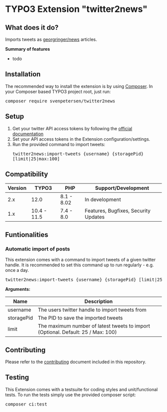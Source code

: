 TYPO3 Extension "twitter2news"
=================================

## What does it do?

Imports tweets as [georgringer/news](https://github.com/georgringer/news)
articles.

**Summary of features**

* todo

## Installation

The recommended way to install the extension is by
using [Composer](https://getcomposer.org/). In your Composer based TYPO3 project
root, just run:
<pre>composer require svenpetersen/twitter2news</pre>

## Setup

1. Get your twitter API access tokens by following
   the [official documentation](https://developer.twitter.com/en/docs/twitter-api/getting-started/about-twitter-api)
2. Set your API access tokens in the Extension configuration/settings.
3. Run the provided command to import tweets: <pre>twitter2news:import-tweets {username} {storagePid} [limit|25|max:100]</pre>

## Compatibility

| Version | TYPO3       | PHP        | Support/Development                  |
|---------|-------------|------------|--------------------------------------|
| 2.x     | 12.0        | 8.1 - 8.02 | In development                       |
| 1.x     | 10.4 - 11.5 | 7.4 - 8.0️ | Features, Bugfixes, Security Updates |

## Funtionalities

### Automatic import of posts
This extension comes with a command to import tweets of a given twitter handle.
It is recommended to set this command up to run regularly - e.g. once a day.

<pre>twitter2news:import-tweets {username} {storagePid} [limit|25|max:100]</pre>

__Arguments:__

| Name       | Description                                                                      |
|------------|----------------------------------------------------------------------------------|
| username   | The users twitter handle to import tweets from                                   |
| storagePid | The PID to save the imported tweets                                              |
| limit      | The maximum number of latest tweets to import (Optional. Default: 25 / Max: 100) |

## Contributing

Please refer to the [contributing](CONTRIBUTING.md) document included in this
repository.

## Testing

This Extension comes with a testsuite for coding styles and unit/functional
tests. To run the tests simply use the provided composer script:

<pre>composer ci:test</pre>
